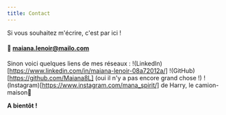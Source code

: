 ```yaml
---
title: Contact
---
```

Si vous souhaitez m'écrire, c'est par ici !
#### 📨 maiana.lenoir@mailo.com


Sinon voici quelques liens de mes réseaux :
!(LinkedIn)[https://www.linkedin.com/in/maiana-lenoir-08a72012a/]
!(GitHub)[https://github.com/Maiana8L] (oui il n'y a pas encore grand chose !)
!(Instagram)[https://www.instagram.com/mana_spirit/] de Harry, le camion-maison🚚



**A bientôt !**